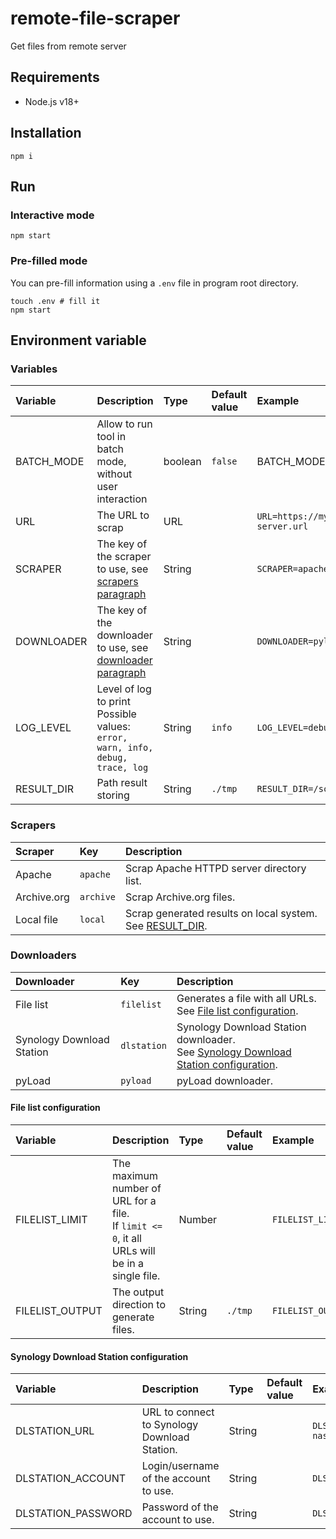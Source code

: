 # remote-file-scraper
Get files from remote server

## Requirements

 - Node.js v18+

## Installation

```shell
npm i
```

## Run

### Interactive mode

```shell
npm start
```

### Pre-filled mode

You can pre-fill information using a `.env` file in program root directory.

```shell
touch .env # fill it
npm start
```

## Environment variable

### Variables

| Variable   | Description                                                                       | Type    | Default value | Example                         |
| :--------- | :-------------------------------------------------------------------------------- | :------ | :------------ | :------------------------------ |
| BATCH_MODE | Allow to run tool in batch mode, without user interaction                         | boolean | `false`       | BATCH_MODE=true`                |
| URL        | The URL to scrap                                                                  | URL     |               | `URL=https://my-own-server.url` |
| SCRAPER    | The key of the scraper to use, see [scrapers paragraph](#scrapers)                | String  |               | `SCRAPER=apache`                |
| DOWNLOADER | The key of the downloader to use, see [downloader paragraph](#downloaders)        | String  |               | `DOWNLOADER=pyload`             |
| LOG_LEVEL  | Level of log to print<br/>Possible values: `error, warn, info, debug, trace, log` | String  | `info`        | `LOG_LEVEL=debug`               |
| RESULT_DIR | Path result storing                                                               | String  | `./tmp`       | `RESULT_DIR=/scraper`           |

### Scrapers

| Scraper     | Key       | Description                                                                 |
| :---------- | :-------- | :-------------------------------------------------------------------------- |
| Apache      | `apache`  | Scrap Apache HTTPD server directory list.                                   |
| Archive.org | `archive` | Scrap Archive.org files.                                                    |
| Local file  | `local`   | Scrap generated results on local system.<br />See [RESULT_DIR](#variables). |

### Downloaders

| Downloader                | Key         | Description                                                                                                                         |
| :------------------------ | :---------- | :---------------------------------------------------------------------------------------------------------------------------------- |
| File list                 | `filelist`  | Generates a file with all URLs.<br />See [File list configuration](#file-list-configuration).                                       |
| Synology Download Station | `dlstation` | Synology Download Station downloader.<br />See [Synology Download Station configuration](#synology-download-station-configuration). |
| pyLoad                    | `pyload`    | pyLoad downloader.                                                                                                                  |

#### File list configuration

| Variable        | Description                                                                                       | Type   | Default value | Example                      |
| :-------------- | :------------------------------------------------------------------------------------------------ | :----- | :------------ | :--------------------------- |
| FILELIST_LIMIT  | The maximum number of URL for a file.<br />If `limit <= 0`, it all URLs will be in a single file. | Number |               | `FILELIST_LIMIT=50`          |
| FILELIST_OUTPUT | The output direction to generate files.                                                           | String | `./tmp`       | `FILELIST_OUTPUT=/tmp/files` |

#### Synology Download Station configuration

| Variable           | Description                                  | Type   | Default value | Example                             |
| :----------------- | :------------------------------------------- | :----- | :------------ | :---------------------------------- |
| DLSTATION_URL      | URL to connect to Synology Download Station. | String |               | `DLSTATION_URL=https://my-nas:5000` |
| DLSTATION_ACCOUNT  | Login/username of the account to use.        | String |               | `DLSTATION_ACCOUNT=admin`           |
| DLSTATION_PASSWORD | Password of the account to use.              | String |               | `DLSTATION_PASSWORD=password`       |
